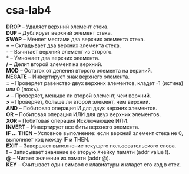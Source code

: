 # csa-lab4

**DROP** – Удаляет верхний элемент стека. <br>
**DUP** – Дублирует верхний элемент стека. <br>
**SWAP** – Меняет местами два верхних элемента стека. <br>
**\+** – Складывает два верхних элемента стека. <br>
**\-** – Вычитает верхний элемент из второго. <br>
\* – Умножает два верхних элемента. <br>
**/** – Делит второй элемент на верхний. <br>
**MOD** – Остаток от деления второго элемента на верхний. <br>
**NEGATE** – Инвертирует знак верхнего элемента. <br>
**=** – Проверяет равенство двух верхних элементов, кладет -1 (истина) или 0 (ложь).<br>
**\<** – Проверяет, меньше ли второй элемент, чем верхний.<br>
**\>** – Проверяет, больше ли второй элемент, чем верхний.<br>
**AND** – Побитовая операция И для двух верхних элементов.<br>
**OR** – Побитовая операция ИЛИ для двух верхних элементов.<br>
**XOR** – Побитовая операция Исключающее ИЛИ.<br>
**INVERT** – Инвертирует все биты верхнего элемента.<br>
**IF ... THEN** – Условное выполнение: если верхний элемент стека не 0, выполняет код между IF и THEN.<br>
**EXIT** – Завершает выполнение текущего пользовательского слова.<br>
**!** – Записывает значение во вторую ячейку памяти (addr value !).<br>
**@** – Читает значение из памяти (addr @).<br>
**KEY** – Считывает один символ с клавиатуры и кладет его код в стек.<br>

